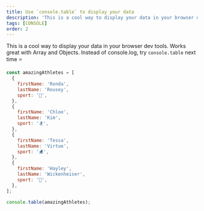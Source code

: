 ```yaml
---
title: Use `console.table` to display your data
description: 'This is a cool way to display your data in your browser dev tools. Works great with Array and Objects. Instead of console.log, try console.table next time...'
tags: [CONSOLE]
order: 2
---
```


This is a cool way to display your data in your browser dev tools. Works great with Array and Objects. Instead of console.log, try `console.table` next time ⭐️

```javascript
const amazingAthletes = [
  {
    firstName: 'Ronda',
    lastName: 'Rousey',
    sport: '🥊',
  },
  {
    firstName: 'Chloe',
    lastName: 'Kim',
    sport: '🏂',
  },
  {
    firstName: 'Tessa',
    lastName: 'Virtue',
    sport: '⛸',
  },
  {
    firstName: 'Hayley',
    lastName: 'Wickenheiser',
    sport: '🏒',
  },
];

console.table(amazingAthletes);
```
